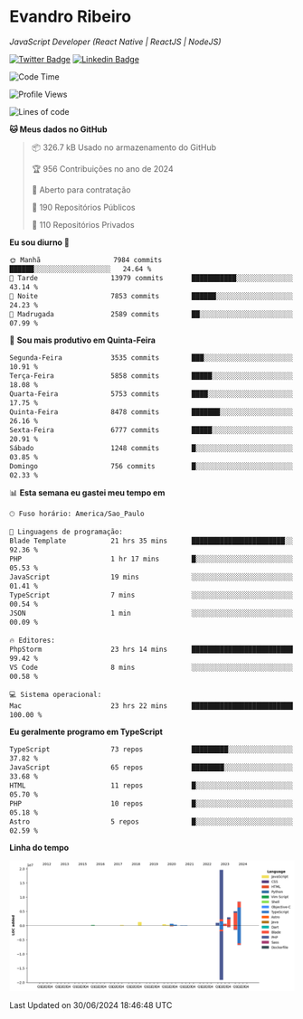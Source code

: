 # Evandro **Ribeiro**

*JavaScript Developer (React Native | ReactJS | NodeJS)*

[![Twitter Badge](https://img.shields.io/badge/-@ribeiroevandro-201B2D?style=flat-square&labelColor=201B2D&logo=twitter&logoColor=white&link=https://twitter.com/ribeiroevandro)](https://twitter.com/ribeiroevandro) 
[![Linkedin Badge](https://img.shields.io/badge/-Evandro%20Ribeiro-201B2D?style=flat-square&logo=Linkedin&logoColor=white&link=https://www.linkedin.com/in/ribeiroevandro)](https://www.linkedin.com/in/ribeiroevandro) 


<!--START_SECTION:waka-->
![Code Time](http://img.shields.io/badge/Code%20Time-3%2C976%20hrs%2048%20mins-blue)

![Profile Views](http://img.shields.io/badge/Visualizac%C3%B5es%20do%20perfil-0-blue)

![Lines of code](https://img.shields.io/badge/Desde%20o%20Hello%20World%20eu%20escrevi-40.6%20million%20linhas%20de%20c%C3%B3digo-blue)

**🐱 Meus dados no GitHub** 

> 📦 326.7 kB Usado no armazenamento do GitHub 
 > 
> 🏆 956 Contribuições no ano de 2024
 > 
> 💼 Aberto para contratação
 > 
> 📜 190 Repositórios Públicos 
 > 
> 🔑 110 Repositórios Privados 
 > 
**Eu sou diurno 🐤** 

```text
🌞 Manhã                  7984 commits        ██████░░░░░░░░░░░░░░░░░░░   24.64 % 
🌆 Tarde                  13979 commits       ███████████░░░░░░░░░░░░░░   43.14 % 
🌃 Noite                  7853 commits        ██████░░░░░░░░░░░░░░░░░░░   24.23 % 
🌙 Madrugada              2589 commits        ██░░░░░░░░░░░░░░░░░░░░░░░   07.99 % 
```
📅 **Sou mais produtivo em Quinta-Feira** 

```text
Segunda-Feira            3535 commits        ███░░░░░░░░░░░░░░░░░░░░░░   10.91 % 
Terça-Feira              5858 commits        █████░░░░░░░░░░░░░░░░░░░░   18.08 % 
Quarta-Feira             5753 commits        ████░░░░░░░░░░░░░░░░░░░░░   17.75 % 
Quinta-Feira             8478 commits        ███████░░░░░░░░░░░░░░░░░░   26.16 % 
Sexta-Feira              6777 commits        █████░░░░░░░░░░░░░░░░░░░░   20.91 % 
Sábado                   1248 commits        █░░░░░░░░░░░░░░░░░░░░░░░░   03.85 % 
Domingo                  756 commits         █░░░░░░░░░░░░░░░░░░░░░░░░   02.33 % 
```


📊 **Esta semana eu gastei meu tempo em** 

```text
🕑︎ Fuso horário: America/Sao_Paulo

💬 Linguagens de programação: 
Blade Template           21 hrs 35 mins      ███████████████████████░░   92.36 % 
PHP                      1 hr 17 mins        █░░░░░░░░░░░░░░░░░░░░░░░░   05.53 % 
JavaScript               19 mins             ░░░░░░░░░░░░░░░░░░░░░░░░░   01.41 % 
TypeScript               7 mins              ░░░░░░░░░░░░░░░░░░░░░░░░░   00.54 % 
JSON                     1 min               ░░░░░░░░░░░░░░░░░░░░░░░░░   00.09 % 

🔥 Editores: 
PhpStorm                 23 hrs 14 mins      █████████████████████████   99.42 % 
VS Code                  8 mins              ░░░░░░░░░░░░░░░░░░░░░░░░░   00.58 % 

💻 Sistema operacional: 
Mac                      23 hrs 22 mins      █████████████████████████   100.00 % 
```

**Eu geralmente programo em TypeScript** 

```text
TypeScript               73 repos            █████████░░░░░░░░░░░░░░░░   37.82 % 
JavaScript               65 repos            ████████░░░░░░░░░░░░░░░░░   33.68 % 
HTML                     11 repos            █░░░░░░░░░░░░░░░░░░░░░░░░   05.70 % 
PHP                      10 repos            █░░░░░░░░░░░░░░░░░░░░░░░░   05.18 % 
Astro                    5 repos             █░░░░░░░░░░░░░░░░░░░░░░░░   02.59 % 
```



**Linha do tempo**

![Lines of Code chart](https://raw.githubusercontent.com/ribeiroevandro/ribeiroevandro/main/assets/bar_graph.png)


 Last Updated on 30/06/2024 18:46:48 UTC
<!--END_SECTION:waka-->
